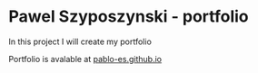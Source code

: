# Pawel Szyposzynski - portfolio

In this project I will create my portfolio


Portfolio is avalable at [pablo-es.github.io](https://pablo-es.github.io/)


